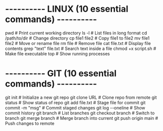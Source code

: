 # ---------- LINUX (10 essential commands) ----------
pwd                     # Print current working directory
ls -l                   # List files in long format
cd /path/to/dir         # Change directory
cp file1 file2          # Copy file1 to file2
mv file1 file2          # Move or rename file
rm file                 # Remove file
cat file.txt            # Display file contents
grep "text" file.txt    # Search text inside a file
chmod +x script.sh      # Make file executable
top                     # Show running processes

# ---------- GIT (10 essential commands) ----------
git init                # Initialize a new git repo
git clone URL           # Clone repo from remote
git status              # Show status of repo
git add file.txt        # Stage file for commit
git commit -m "msg"     # Commit staged changes
git log --oneline       # Show commit history
git branch              # List branches
git checkout branch     # Switch to branch
git merge branch        # Merge branch into current
git push origin main    # Push changes to remote

